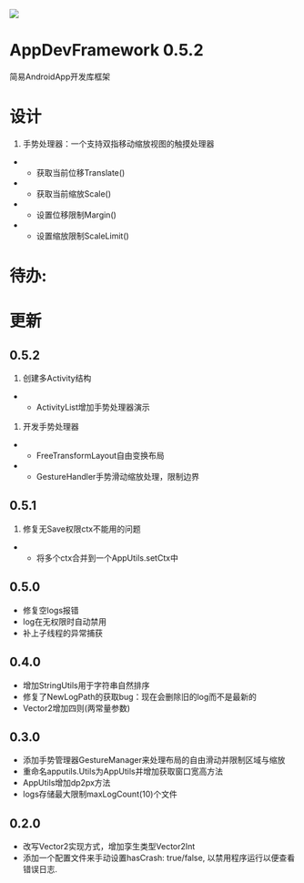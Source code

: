 [![](https://jitpack.io/v/AIDEProjects/AppDevFramework.svg)](https://jitpack.io/#AIDEProjects/AppDevFramework)

# AppDevFramework 0.5.2
简易AndroidApp开发库框架

# 设计
1. 手势处理器：一个支持双指移动缩放视图的触摸处理器
- - 获取当前位移Translate()
- - 获取当前缩放Scale()
- - 设置位移限制Margin()
- - 设置缩放限制ScaleLimit()

# 待办: 

# 更新
## 0.5.2
1. 创建多Activity结构
- - ActivityList增加手势处理器演示
1. 开发手势处理器
- - FreeTransformLayout自由变换布局
- - GestureHandler手势滑动缩放处理，限制边界

## 0.5.1
1. 修复无Save权限ctx不能用的问题
- - 将多个ctx合并到一个AppUtils.setCtx中


## 0.5.0
- 修复空logs报错
- log在无权限时自动禁用
- 补上子线程的异常捕获

## 0.4.0
- 增加StringUtils用于字符串自然排序
- 修复了NewLogPath的获取bug：现在会删除旧的log而不是最新的
- Vector2增加四则(两常量参数)

## 0.3.0
- 添加手势管理器GestureManager来处理布局的自由滑动并限制区域与缩放
- 重命名apputils.Utils为AppUtils并增加获取窗口宽高方法
- AppUtils增加dp2px方法
- logs存储最大限制maxLogCount(10)个文件

## 0.2.0
- 改写Vector2实现方式，增加孪生类型Vector2Int
- 添加一个配置文件来手动设置hasCrash: true/false, 以禁用程序运行以便查看错误日志.


